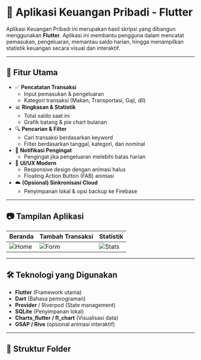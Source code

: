 # 📱 Aplikasi Keuangan Pribadi - Flutter

Aplikasi Keuangan Pribadi ini merupakan hasil skripsi yang dibangun menggunakan **Flutter**. Aplikasi ini membantu pengguna dalam mencatat pemasukan, pengeluaran, memantau saldo harian, hingga menampilkan statistik keuangan secara visual dan interaktif.

---

## 📌 Fitur Utama

- ✅ **Pencatatan Transaksi**
  - Input pemasukan & pengeluaran
  - Kategori transaksi (Makan, Transportasi, Gaji, dll)
- 📊 **Ringkasan & Statistik**
  - Total saldo saat ini
  - Grafik batang & pie chart bulanan
- 🔍 **Pencarian & Filter**
  - Cari transaksi berdasarkan keyword
  - Filter berdasarkan tanggal, kategori, dan nominal
- 🧠 **Notifikasi Pengingat**
  - Pengingat jika pengeluaran melebihi batas harian
- 🎨 **UI/UX Modern**
  - Responsive design dengan animasi halus
  - Floating Action Button (FAB) animasi
- ☁️ **(Opsional) Sinkronisasi Cloud**
  - Penyimpanan lokal & opsi backup ke Firebase

---

## 📷 Tampilan Aplikasi

| Beranda             | Tambah Transaksi     | Statistik |
|---------------------|----------------------|-----------|
| ![Home](screenshots/home.png) | ![Form](screenshots/form.png) | ![Stats](screenshots/stats.png) |

---

## 🛠 Teknologi yang Digunakan

- **Flutter** (Framework utama)
- **Dart** (Bahasa pemrograman)
- **Provider** / Riverpod (State management)
- **SQLite** (Penyimpanan lokal)
- **Charts_flutter / fl_chart** (Visualisasi data)
- **GSAP / Rive** (opsional animasi interaktif)

---

## 📂 Struktur Folder

